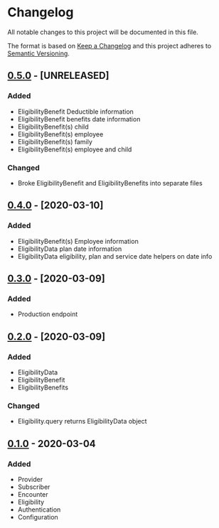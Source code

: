 # Changelog
All notable changes to this project will be documented in this file.

The format is based on [Keep a Changelog](http://keepachangelog.com/en/1.0.0/)
and this project adheres to [Semantic Versioning](http://semver.org/spec/v2.0.0.html).

## [0.5.0] - [UNRELEASED]
### Added
- EligibilityBenefit Deductible information
- EligibilityBenefit benefits date information
- EligibilityBenefit(s) child
- EligibilityBenefit(s) employee
- EligibilityBenefit(s) family
- EligibilityBenefit(s) employee and child

### Changed
- Broke EligibilityBenefit and EligibilityBenefits into separate files

## [0.4.0] - [2020-03-10]
### Added
- EligibilityBenefit(s) Employee information
- EligibilityData plan date information
- EligibilityData eligibility, plan and service date helpers on date info

## [0.3.0] - [2020-03-09]
### Added
- Production endpoint

## [0.2.0] - [2020-03-09]
### Added
- EligibilityData
- EligibilityBenefit
- EligibilityBenefits

### Changed
- Eligibility.query returns EligibilityData object

## [0.1.0] - 2020-03-04
### Added
- Provider
- Subscriber
- Encounter
- Eligibility 
- Authentication
- Configuration

[0.5.0]: https://github.com/WeInfuse/change_health/compare/v0.4.0...HEAD
[0.4.0]: https://github.com/WeInfuse/change_health/compare/v0.3.0...v0.4.0
[0.3.0]: https://github.com/WeInfuse/change_health/compare/v0.2.0...v0.3.0
[0.2.0]: https://github.com/WeInfuse/change_health/compare/v0.1.0...v0.2.0
[0.1.0]: https://github.com/WeInfuse/change_health/compare/v0.1.0
